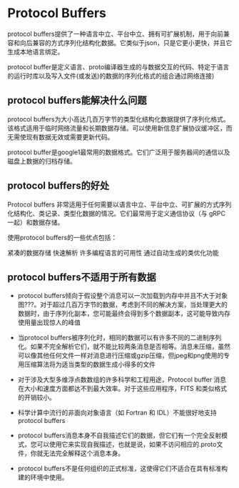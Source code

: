 # Protocol Buffers


protocol buffers提供了一种语言中立、平台中立、拥有可扩展机制，用于向前兼容和向后兼容的方式序列化结构化数据。它类似于json，只是它更小更快，并且它生成本地语言绑定。

protocol buffer是定义语言、proto编译器生成的与数据交互的代码、特定于语言的运行时库以及写入文件(或发送)的数据的序列化格式的组合通过网络连接)




## protocol buffers能解决什么问题

protocol buffers为大小高达几百万字节的类型化结构化数据提供了序列化格式。该格式适用于临时网络流量和长期数据存储。可以使用新信息扩展协议缓冲区，而无需使现有数据无效或需要更新代码。


protocol buffer是google1最常用的数据格式。它们广泛用于服务器间的通信以及磁盘上数据的归档存储。


## protocol buffers的好处


Protocol buffers 非常适用于任何需要以语言中立、平台中立、可扩展的方式序列化结构化、类记录、类型化数据的情况。它们最常用于定义通信协议（与 gRPC 一起）和数据存储。

使用protocol buffers的一些优点包括：

紧凑的数据存储
快速解析
许多编程语言的可用性
通过自动生成的类优化功能


## protocol buffers不适用于所有数据


+ protocol buffers倾向于假设整个消息可以一次加载到内存中并且不大于对象图???。对于超过几百万字节的数据，考虑到不同的解决方案，当处理更大的数据时，由于序列化副本，您可能最终会得到多个数据副本，这可能导致内存使用量出现惊人的峰值

+ 当protocol buffers被序列化时，相同的数据可以有许多不同的二进制序列化。如果不完全解析它们，就不能比较两条消息是否相等。消息未压缩，虽然可以像其他任何文件一样对消息进行压缩或gzip压缩，但jpeg和png使用的专用压缩算法将为适当类型的数据生成小得多的文件

+ 对于涉及大型多维浮点数数组的许多科学和工程用途，Protocol buffer 消息在大小和速度方面都达不到最大效率。对于这些应用程序，FITS 和类似格式的开销较小。
+ 科学计算中流行的非面向对象语言（如 Fortran 和 IDL）不能很好地支持protocol buffers
+ protocol buffers消息本身不自我描述它们的数据，但它们有一个完全反射模式，您可以使用它来实现自我描述，也就是说，如果不访问相应的.proto文件，你就无法完全解释这个消息本身。
+ protocol buffers不是任何组织的正式标准，这使得它们不适合在具有标准构建的环境中使用。

